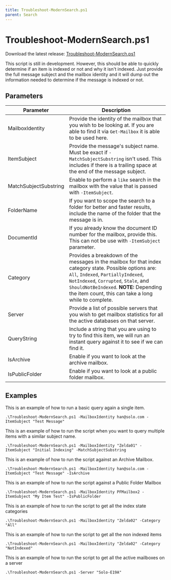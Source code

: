 ```yaml
---
title: Troubleshoot-ModernSearch.ps1
parent: Search
---
```


# Troubleshoot-ModernSearch.ps1

Download the latest release: [Troubleshoot-ModernSearch.ps1](https://github.com/microsoft/CSS-Exchange/releases/latest/download/Troubleshoot-ModernSearch.ps1)

This script is still in development. However, this should be able to quickly determine if an item is indexed or not and why it isn't indexed. Just provide the full message subject and the mailbox identity and it will dump out the information needed to determine if the message is indexed or not.

## Parameters

Parameter | Description
----------|------------
MailboxIdentity | Provide the identity of the mailbox that you wish to be looking at. If you are able to find it via `Get-Mailbox` it is able to be used here.
ItemSubject | Provide the message's subject name. Must be exact if `-MatchSubjectSubstring` isn't used. This includes if there is a trailing space at the end of the message subject.
MatchSubjectSubstring | Enable to perform a `like` search in the mailbox with the value that is passed with `-ItemSubject`.
FolderName | If you want to scope the search to a folder for better and faster results, include the name of the folder that the message is in.
DocumentId | If you already know the document ID number for the mailbox, provide this. This can not be use with `-ItemSubject` parameter.
Category | Provides a breakdown of the messages in the mailbox for that index category state. Possible options are: `All`, `Indexed`, `PartiallyIndexed`, `NotIndexed`, `Corrupted`, `Stale`, and `ShouldNotBeIndexed`. **NOTE:** Depending the item count, this can take a long while to complete.
Server | Provide a list of possible servers that you wish to get mailbox statistics for all the active databases on that server.
QueryString | Include a string that you are using to try to find this item, we will run an instant query against it to see if we can find it.
IsArchive | Enable if you want to look at the archive mailbox.
IsPublicFolder | Enable if you want to look at a public folder mailbox.

## Examples

This is an example of how to run a basic query again a single item.

```
.\Troubleshoot-ModernSearch.ps1 -MailboxIdentity han@solo.com -ItemSubject "Test Message"
```

This is an example of how to run the script when you want to query multiple items with a similar subject name.

```
.\Troubleshoot-ModernSearch.ps1 -MailboxIdentity "Zelda01" -ItemSubject "Initial Indexing" -MatchSubjectSubstring
```

This is an example of how to run the script against an Archive Mailbox.

```
.\Troubleshoot-ModernSearch.ps1 -MailboxIdentity han@solo.com -ItemSubject "Test Message" -IsArchive
```

This is an example of how to run the script against a Public Folder Mailbox

```
.\Troubleshoot-ModernSearch.ps1 -MailboxIdentity PFMailbox2 -ItemSubject "My Item Test" -IsPublicFolder
```

This is an example of how to run the script to get all the index state categories

```
.\Troubleshoot-ModernSearch.ps1 -MailboxIdentity "Zelda02" -Category "All"
```

This is an example of how to run the script to get all the non indexed items

```
.\Troubleshoot-ModernSearch.ps1 -MailboxIdentity "Zelda02" -Category "NotIndexed"
```

This is an example of how to run the script to get all the active mailboxes on a server

```
.\Troubleshoot-ModernSearch.ps1 -Server "Solo-E19A"
```